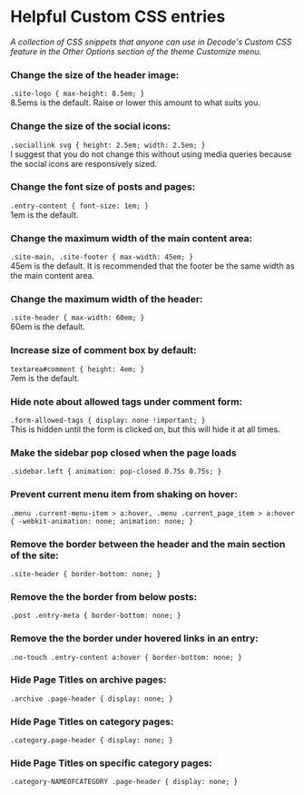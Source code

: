 # Helpful Custom CSS entries
*A collection of CSS snippets that anyone can use in Decode's Custom CSS feature in the Other Options section of the theme Customize menu.*

### Change the size of the header image:
`.site-logo { max-height: 8.5em; }`<br>
8.5ems is the default. Raise or lower this amount to what suits you.

### Change the size of the social icons:
`.sociallink svg { height: 2.5em; width: 2.5em; }`<br>
I suggest that you do not change this without using media queries because the social icons are responsively sized.

### Change the font size of posts and pages:
`.entry-content { font-size: 1em; }`<br>
1em is the default.

### Change the maximum width of the main content area:
`.site-main, .site-footer { max-width: 45em; }`<br>
45em is the default. It is recommended that the footer be the same width as the main content area.

### Change the maximum width of the header:
`.site-header { max-width: 60em; }`<br>
60em is the default.

### Increase size of comment box by default:
`textarea#comment { height: 4em; }`<br>
7em is the default.

### Hide note about allowed tags under comment form:
`.form-allowed-tags { display: none !important; }`<br>
This is hidden until the form is clicked on, but this will hide it at all times.

### Make the sidebar pop closed when the page loads
`.sidebar.left {
	animation: pop-closed 0.75s 0.75s;
}`

### Prevent current menu item from shaking on hover:
`.menu .current-menu-item > a:hover,
.menu .current_page_item > a:hover {
	-webkit-animation: none;
	animation: none;
}`

### Remove the border between the header and the main section of the site:
`.site-header { border-bottom: none; }`

### Remove the the border from below posts:
`.post .entry-meta { border-bottom: none; }`

### Remove the the border under hovered links in an entry:
`.no-touch .entry-content a:hover { border-bottom: none; }`

### Hide Page Titles on archive pages:
`.archive .page-header { display: none; }`

### Hide Page Titles on category pages:
`.category.page-header { display: none; }`

### Hide Page Titles on specific category pages:
`.category-NAMEOFCATEGORY .page-header { display: none; }`

